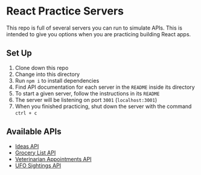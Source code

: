 # React Practice Servers

This repo is full of several servers you can run to simulate APIs. This is intended to give you options when you are practicing building React apps.

## Set Up

1. Clone down this repo
1. Change into this directory
1. Run `npm i` to install dependencies
1. Find API documentation for each server in the `README` inside its directory
1. To start a given server, follow the instructions in its `README` 
1. The server will be listening on port `3001` (`localhost:3001`)
1. When you finished practicing, shut down the server with the command `ctrl + c`

## Available APIs

* [Ideas API](/ideas/README.md)
* [Grocery List API](/grocery-list/README.md)
* [Veterinarian Appointments API](/vet-appts/README.md)
* [UFO Sightings API](/ufo-sightings/README.md)
